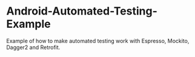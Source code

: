 # Android-Automated-Testing-Example
Example of how to make automated testing work with Espresso, Mockito, Dagger2 and Retrofit.
